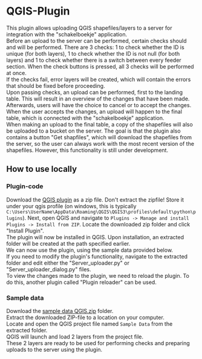 # QGIS-Plugin
This plugin allows uploading QGIS shapefiles/layers to a server for integration with the "schakelboekje" application.  
Before an upload to the server can be performed, certain checks should and will be performed. There are 3 checks: 1 to check whether the ID is unique (for both layers), 1 to check whether the ID is not null (for both layers) and 1 to check whether there is a switch between every feeder section. When the check buttons is pressed, all 3 checks will be performed at once.  
If the checks fail, error layers will be created, which will contain the errors that should be fixed before proceeding.  
Upon passing checks, an upload can be performed, first to the landing table. This will result in an overview of the changes that have been made. Afterwards, users will have the choice to cancel or to accept the changes. When the user accepts the changes, an upload will happen to the final table, which is connected with the "schakelboekje" application.  
When making an upload to the final table, a copy of the shapefiles will also be uploaded to a bucket on the server. The goal is that the plugin also contains a button "Get shapfiles", which will download the shapefiles from the server, so the user can always work with the most recent version of the shapefiles. However, this functionality is still under development.  
## How to use locally
### Plugin-code
Download the [QGIS plugin]([server_uploader.zip](https://github.com/bramwuytss/QGIS-Plugin/raw/main/server_uploader.zip)) as a zip file. Don't extract the zipfile! Store it under your qgis profile (on windows, this is typically  `C:\Users\UserName\AppData\Roaming\QGIS\QGIS3\profiles\default\python\plugins`).   Next, open QGIS and navigate to `Plugins -> Manage and install Plugins -> Install from ZIP`. Locate the downloaded zip folder and click "Install Plugin".  
The plugin will now be installed in QGIS. Upon installation, an extracted folder will be created at the path specified earlier.   
We can now use the plugin, using the sample data provided below.  
If you need to modify the plugin's functionality, navigate to the extracted folder and edit either the "Server_uploader.py" or "Server_uploader_dialog.py" files.   
To view the changes made to the plugin, we need to reload the plugin. To do this, another plugin called "Plugin reloader" can be used.  

### Sample data
Download the [sample data QGIS.zip](sample%20data%20QGIS.zip) folder.  
Extract the downloaded ZIP-file to a location on your computer.    
Locate and open the QGIS project file named `Sample Data` from the extracted folder.   
QGIS will launch and load 2 layers from the project file.  
These 2 layers are ready to be used for performing checks and preparing uploads to the server using the plugin.  

